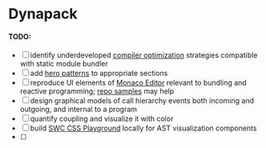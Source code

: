 # Dynapack

#### TODO:
- [ ] identify underdeveloped [compiler optimization](https://en.wikipedia.org/wiki/Optimizing_compiler) strategies compatible with static module bundler
- [ ] add [hero patterns](https://heropatterns.com/) to appropriate sections
- [ ] reproduce UI elements of [Monaco Editor](https://microsoft.github.io/monaco-editor/) relevant to bundling and reactive programming; [repo samples](https://github.com/microsoft/monaco-editor/tree/main/samples) may help
- [ ] design graphical models of call hierarchy events both incoming and outgoing, and internal to a program
- [ ] quantify coupling and visualize it with color
- [ ] build [SWC CSS Playground](https://swc-css.netlify.app/?code=eJwDAAAAAAE) locally for AST visualization components
- [ ] 